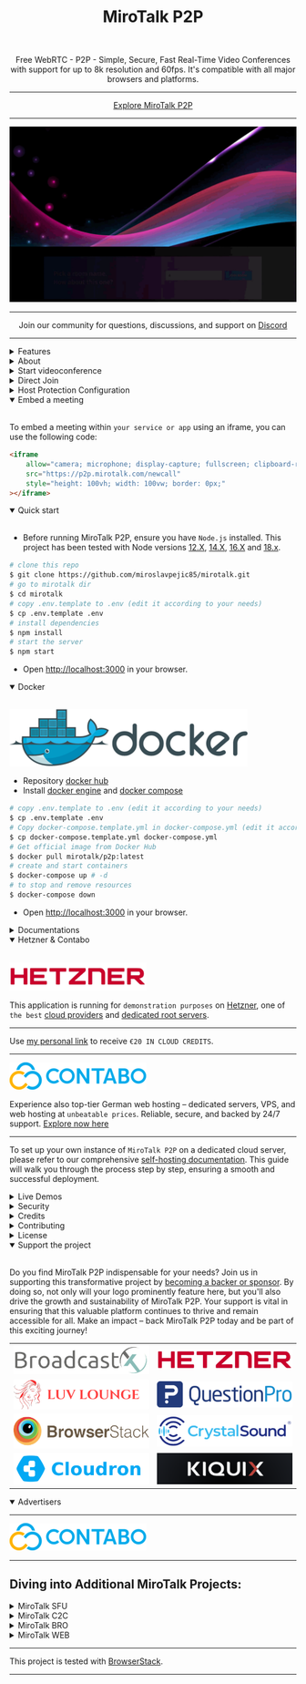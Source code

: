 <h1 align="center">MiroTalk P2P</h1>

<br />

<p align="center">Free WebRTC - P2P - Simple, Secure, Fast Real-Time Video Conferences with support for up to 8k resolution and 60fps. It's compatible with all major browsers and platforms.</p>

<hr />

<p align="center">
    <a href="https://p2p.mirotalk.com">Explore MiroTalk P2P</a>
</p>

<hr />

<p align="center">
    <a href="https://p2p.mirotalk.com"><img src="public/images/mirotalk-header.gif"></a>
</p>

<hr />

<p align="center">
    Join our community for questions, discussions, and support on <a href="https://discord.gg/rgGYfeYW3N">Discord</a>
</p>

<hr />

<details>
<summary>Features</summary>

<br/>

-   Is `100% Free` - `Open Source under (AGPLv3)` - `Self Hosted` and [PWA](https://en.wikipedia.org/wiki/Progressive_web_application)!
-   No downloads, plugins, or logins required – completely browser-based.
-   Unlimited conference rooms with no time limitations.
-   Translated into 133 languages.
-   Support for the OpenID Connect (OIDC) authentication layer.
-   Host protection to prevent unauthorized access.
-   User auth to prevent unauthorized access.
-   Room password protection.
-   JWT.io securely manages credentials for host configurations and user authentication, enhancing security and streamlining processes.
-   Compatible with desktop and mobile devices.
-   Optimized mobile room URL sharing.
-   Webcam streaming with front and rear camera support for mobile devices.
-   Crystal-clear audio streaming with speaking detection and volume indicators.
-   Screen sharing for presentations.
-   File sharing with drag-and-drop support.
-   Choose your audio input, output, and video source.
-   Supports video quality up to 8K and 60 FPS.
-   Supports advance Picture-in-Picture (PiP) offering a more streamlined and flexible viewing experience.
-   Record your screen, audio, and video.
-   Snapshot video frames and save them as PNG images.
-   Chat with an Emoji Picker for expressing feelings, private messages, Markdown support, and conversation saving.
-   ChatGPT (powered by OpenAI) for answering questions, providing information, and connecting users to relevant resources.
-   Speech recognition for sending spoken messages.
-   Push-to-talk functionality, similar to a walkie-talkie.
-   Advanced collaborative whiteboard for teachers.
-   Real-time sharing of YouTube embed videos, video files (MP4, WebM, OGG), and audio files (MP3).
-   Full-screen mode with one-click video element zooming and pin/unpin.
-   Customizable UI themes.
-   Right-click options on video elements for additional controls.
-   Direct peer-to-peer connections for low-latency communication through WebRTC.
-   Supports [REST API](app/api/README.md) (Application Programming Interface).
-   Integration with [Slack](https://api.slack.com/apps/) for enhanced communication.
-   Utilizes [Sentry](https://sentry.io/) for error reporting.
-   And much more...

</details>

<details>
<summary>About</summary>

<br>

-   [Presentation](https://www.canva.com/design/DAE693uLOIU/view)
-   [Video Overview](https://www.youtube.com/watch?v=_IVn2aINYww)

</details>

<details>
<summary>Start videoconference</summary>

<br/>

1. `Open` [MiroTalk P2P](https://p2p.mirotalk.com/newcall) or [alternative link](https://mirotalk.up.railway.app/newcall).
2. `Choose` a room name and click **Join Room**.
3. `Grant` camera and microphone access.
4. `Share` the room URL and wait for participants to join the video conference.

</details>

<details>
<summary>Direct Join</summary>

<br/>

-   You can `directly join a room` by using links like:
-   https://p2p.mirotalk.com/join?room=test&name=mirotalk&audio=0&video=0&screen=0&hide=0&notify=0
-   https://mirotalk.up.railway.app/join?room=test&name=mirotalk&audio=0&video=0&screen=0&hide=0&notify=0

    | Params | Type    | Description     |
    | ------ | ------- | --------------- |
    | room   | string  | Room Id         |
    | name   | string  | User name       |
    | audio  | boolean | Audio stream    |
    | video  | boolean | Video stream    |
    | screen | boolean | Screen stream   |
    | hide   | boolean | Hide myself     |
    | notify | boolean | Welcome message |
    | token  | string  | jwt token       |

> **Note**
>
> The `token` parameter are optional when either `HOST_PROTECTED` or `HOST_USER_AUTH` is set to `true` in the `.env` file. The valid list of users is defined in the `HOST_USERS` configuration.

</details>

<details>
<summary>Host Protection Configuration</summary>

<br/>

When [host protection](https://docs.mirotalk.com/mirotalk-p2p/host-protection/) or host user auth is enabled, the host/users must provide a valid username and password as specified in the `.env` file.

| Params           | Value                                                                            | Description                                                                            |
| ---------------- | -------------------------------------------------------------------------------- | -------------------------------------------------------------------------------------- |
| `HOST_PROTECTED` | `true` if protection is enabled, `false` if not (default false)                  | Requires the host to provide a valid username and password during room initialization. |
| `HOST_USER_AUTH` | `true` if user authentication is required, `false` if not (default false).       | Determines whether host authentication is required.                                    |
| `HOST_USERS`     | JSON array with user objects: `{"username": "username", "password": "password"}` | List of valid host users with their credentials.                                       |

</details>

</details>

<details open>
<summary>Embed a meeting</summary>

<br/>

To embed a meeting within `your service or app` using an iframe, you can use the following code:

```html
<iframe
    allow="camera; microphone; display-capture; fullscreen; clipboard-read; clipboard-write; autoplay"
    src="https://p2p.mirotalk.com/newcall"
    style="height: 100vh; width: 100vw; border: 0px;"
></iframe>
```

</details>

<details open>
<summary>Quick start</summary>

<br/>

-   Before running MiroTalk P2P, ensure you have `Node.js` installed. This project has been tested with Node versions [12.X](https://nodejs.org/en/blog/release/v12.22.1/), [14.X](https://nodejs.org/en/blog/release/v14.17.5/), [16.X](https://nodejs.org/en/blog/release/v16.15.1/) and [18.x](https://nodejs.org/en/download).

```bash
# clone this repo
$ git clone https://github.com/miroslavpejic85/mirotalk.git
# go to mirotalk dir
$ cd mirotalk
# copy .env.template to .env (edit it according to your needs)
$ cp .env.template .env
# install dependencies
$ npm install
# start the server
$ npm start
```

-   Open [http://localhost:3000](http://localhost:3000) in your browser.

</details>

<details open>
<summary>Docker</summary>

<br/>

![docker](public/images/docker.png)

-   Repository [docker hub](https://hub.docker.com/r/mirotalk/p2p)
-   Install [docker engine](https://docs.docker.com/engine/install/) and [docker compose](https://docs.docker.com/compose/install/)

```bash
# copy .env.template to .env (edit it according to your needs)
$ cp .env.template .env
# Copy docker-compose.template.yml in docker-compose.yml (edit it according to your needs)
$ cp docker-compose.template.yml docker-compose.yml
# Get official image from Docker Hub
$ docker pull mirotalk/p2p:latest
# create and start containers
$ docker-compose up # -d
# to stop and remove resources
$ docker-compose down
```

-   Open [http://localhost:3000](http://localhost:3000) in your browser.

</details>

<details>
<summary>Documentations</summary>

<br>

-   `Ngrok/HTTPS:` You can start a video conference directly from your local PC and make it accessible from any device outside your network by following [these instructions](docs/ngrok.md), or expose it directly on [HTTPS](app/ssl/README.md).

-   `Stun/Turn:` Install your own [Stun & Turn](https://docs.mirotalk.com/coturn/stun-turn/) by following [this instructions](./docs/coturn.md).

-   `Self-hosting:` For `self-hosting MiroTalk P2P` on your own dedicated server, please refer to [this comprehensive guide](docs/self-hosting.md). It will provide you with all the necessary instructions to get your MiroTalk P2P instance up and running smoothly.

-   `Rest API:` The [API documentation](https://docs.mirotalk.com/mirotalk-p2p/api/) uses [swagger](https://swagger.io/) at http://localhost:3000/api/v1/docs. Or check it out on [live](https://p2p.mirotalk.com/api/v1/docs).

```bash
# The response will give you the active meetings (default disabled).
$ curl -X GET "http://localhost:3000/api/v1/meetings" -H "authorization: mirotalksfu_default_secret" -H "Content-Type: application/json"
$ curl -X GET "https://p2p.mirotalk.com/api/v1/meetings" -H "authorization: mirotalksfu_default_secret" -H "Content-Type: application/json"
$ curl -X GET "mirotalk.up.railway.app/api/v1/meetings" -H "authorization: mirotalksfu_default_secret" -H "Content-Type: application/json"
# The response will give you a entrypoint / Room URL for your meeting.
$ curl -X POST "http://localhost:3000/api/v1/meeting" -H "authorization: mirotalkp2p_default_secret" -H "Content-Type: application/json"
$ curl -X POST "https://p2p.mirotalk.com/api/v1/meeting" -H "authorization: mirotalkp2p_default_secret" -H "Content-Type: application/json"
$ curl -X POST "https://mirotalk.up.railway.app/api/v1/meeting" -H "authorization: mirotalkp2p_default_secret" -H "Content-Type: application/json"
# The response will give you a entrypoint / URL for the direct join to the meeting.
$ curl -X POST "http://localhost:3000/api/v1/join" -H "authorization: mirotalkp2p_default_secret" -H "Content-Type: application/json" --data '{"room":"test","name":"mirotalk","audio":"true","video":"true","screen":"false","hide":"false","notify":"true"}'
$ curl -X POST "https://p2p.mirotalk.com/api/v1/join" -H "authorization: mirotalkp2p_default_secret" -H "Content-Type: application/json" --data '{"room":"test","name":"mirotalk","audio":"true","video":"true","screen":"false","hide":"false","notify":"true"}'
$ curl -X POST "https://mirotalk.up.railway.app/api/v1/join" -H "authorization: mirotalkp2p_default_secret" -H "Content-Type: application/json" --data '{"room":"test","name":"mirotalk","audio":"true","video":"true","screen":"false","hide":"false","notify":"true"}'
# The response will give you an entry point/URL for direct joining to the meeting with a token.
$ curl -X POST "http://localhost:3000/api/v1/join" -H "authorization: mirotalkp2p_default_secret" -H "Content-Type: application/json" --data '{"room":"test","name":"mirotalk","audio":"true","video":"true","screen":"false","hide":"false","notify":"true","token":{"username":"username","password":"password","presenter":"true", "expire":"1h"}}'
$ curl -X POST "https://p2p.mirotalk.com/api/v1/join" -H "authorization: mirotalkp2p_default_secret" -H "Content-Type: application/json" --data '{"room":"test","name":"mirotalk","audio":"true","video":"true","screen":"false","hide":"false","notify":"true","token":{"username":"username","password":"password","presenter":"true", "expire":"1h"}}'
$ curl -X POST "https://mirotalk.up.railway.app/api/v1/join" -H "authorization: mirotalkp2p_default_secret" -H "Content-Type: application/json" --data '{"room":"test","name":"mirotalk","audio":"true","video":"true","screen":"false","hide":"false","notify":"true","token":{"username":"username","password":"password","presenter":"true", "expire":"1h"}}'
# The response will give you a valid token for a meeting.
$ curl -X POST "http://localhost:3000/api/v1/token" -H "authorization: mirotalkp2p_default_secret" -H "Content-Type: application/json" --data '{"username":"username","password":"password","presenter":"true", "expire":"1h"}'
$ curl -X POST "https://p2p.mirotalk.com/api/v1/token" -H "authorization: mirotalkp2p_default_secret" -H "Content-Type: application/json" --data '{"username":"username","password":"password","presenter":"true", "expire":"1h"}'
$ curl -X POST "https://mirotalk.up.railway.app/api/v1/join" -H "authorization: mirotalkp2p_default_secret" -H "Content-Type: application/json" --data '{"username":"username","password":"password","presenter":"true", "expire":"1h"}'
```

</details>

<details open>
<summary>Hetzner & Contabo</summary>

<br/>

[![Hetzner](public/sponsors/Hetzner.png)](https://hetzner.cloud/?ref=XdRifCzCK3bn)

This application is running for `demonstration purposes` on [Hetzner](https://www.hetzner.com/), one of `the best` [cloud providers](https://www.hetzner.com/cloud) and [dedicated root servers](https://www.hetzner.com/dedicated-rootserver).

---

Use [my personal link](https://hetzner.cloud/?ref=XdRifCzCK3bn) to receive `€⁠20 IN CLOUD CREDITS`.

---

[![Contabo](public/advertisers/ContaboLogo.png)](https://www.dpbolvw.net/click-101027391-14462707)

Experience also top-tier German web hosting – dedicated servers, VPS, and web hosting at `unbeatable prices`. Reliable, secure, and backed by 24/7 support. [Explore now here](https://www.dpbolvw.net/click-101027391-14462707)

---

To set up your own instance of `MiroTalk P2P` on a dedicated cloud server, please refer to our comprehensive [self-hosting documentation](https://docs.mirotalk.com/mirotalk-p2p/self-hosting/). This guide will walk you through the process step by step, ensuring a smooth and successful deployment.

</details>

<details>
<summary>Live Demos</summary>

<br/>

<a target="_blank" href="https://p2p.mirotalk.com"><img src="public/sponsors/Hetzner.png" style="width: 220px;"></a>

https://p2p.mirotalk.com

[![hetzner-qr](public/images/mirotalk-hetzner-qr.png)](https://p2p.mirotalk.com)

<br>

<a target="_blank" href="https://railway.app/new/template/mirotalk?referralCode=mirotalk"><img src="https://railway.app/button.svg" style="width: 220px;"></a>

https://mirotalk.up.railway.app

[![railway-qr](public/images/mirotalk-railway-qr.png)](https://mirotalk.up.railway.app)

</details>

<details>
<summary>Security</summary>

<br/>

For `Security` concerning, please follow [this documentation](./SECURITY.md).

</details>

<details>
<summary>Credits</summary>

<br/>

-   ianramzy (html [template](https://cruip.com/demos/neon/))
-   vasanthv (webrtc-logic)
-   fabric.js (whiteboard)

</details>

<details>
<summary>Contributing</summary>

<br/>

-   Contributions are welcome and greatly appreciated!
-   Just run before `npm run lint`

</details>

<details>
<summary>License</summary>

<br/>

[![AGPLv3](public/images/AGPLv3.png)](LICENSE)

MiroTalk P2P is free and open-source under the terms of AGPLv3 (GNU Affero General Public License v3.0). Please `respect the license conditions`, In particular `modifications need to be free as well and made available to the public`. Get a quick overview of the license at [Choose an open source license](https://choosealicense.com/licenses/agpl-3.0/).

To obtain a [MiroTalk P2P license](https://docs.mirotalk.com/license/licensing-options/) with terms different from the AGPLv3, you can conveniently make your [purchase on CodeCanyon](https://codecanyon.net/item/mirotalk-p2p-webrtc-realtime-video-conferences/38376661). This allows you to tailor the licensing conditions to better suit your specific requirements.

</details>

<details open>
<summary>Support the project</summary>

<br/>

Do you find MiroTalk P2P indispensable for your needs? Join us in supporting this transformative project by [becoming a backer or sponsor](https://github.com/sponsors/miroslavpejic85). By doing so, not only will your logo prominently feature here, but you'll also drive the growth and sustainability of MiroTalk P2P. Your support is vital in ensuring that this valuable platform continues to thrive and remain accessible for all. Make an impact – back MiroTalk P2P today and be part of this exciting journey!

|                                                                                   |                                                                                        |
| --------------------------------------------------------------------------------- | -------------------------------------------------------------------------------------- |
| [![BroadcastX](public/sponsors/BroadcastX.png)](https://broadcastx.de/)           | [![Hetzner](public/sponsors/HetznerLogo.png)](https://hetzner.cloud/?ref=XdRifCzCK3bn) |
| [![LuvLounge](public/sponsors/LuvLounge.png)](https://luvlounge.ca)               | [![QuestionPro](public/sponsors/QuestionPro.png)](https://www.questionpro.com)         |
| [![BrowserStack](public/sponsors/BrowserStack.png)](https://www.browserstack.com) | [![CrystalSound](public/sponsors/CrystalSound.png)](https://crystalsound.ai)           |
| [![Cloudron](public/sponsors/Cloudron.png)](https://cloudron.io)                  | [![Kiquix](public/sponsors/KiquixLogo.png)](https://kiquix.com)                        |

</details>

<details open>
<summary>Advertisers</summary>

---

[![Contabo](public/advertisers/ContaboLogo.png)](https://www.dpbolvw.net/click-101027391-14462707)

---

</details>

## Diving into Additional MiroTalk Projects:

<details>
<summary>MiroTalk SFU</summary>

<br>

Try also [MiroTalk SFU](https://github.com/miroslavpejic85/mirotalksfu) `selective forwarding unit` real-time video conferences, optimized for large groups. `Unlimited time, unlimited concurrent rooms` each having 8+ participants, up to ~ 100 per single CPU.

</details>

<details>
<summary>MiroTalk C2C</summary>

<br>

Try also [MiroTalk C2C](https://github.com/miroslavpejic85/mirotalkc2c) `peer to peer` real-time video conferences, optimized for cam 2 cam. `Unlimited time, unlimited concurrent rooms` each having 2 participants.

</details>

<details>
<summary>MiroTalk BRO</summary>

<br>

Try also [MiroTalk BRO](https://github.com/miroslavpejic85/mirotalkbro) `Live broadcast` (peer to peer) live video, audio and screen stream to all connected users (viewers). `Unlimited time, unlimited concurrent rooms` each having a broadcast and many viewers.

</details>

<details>
<summary>MiroTalk WEB</summary>

<br>

Try also [MiroTalk WEB](https://github.com/miroslavpejic85/mirotalkwebrtc) a platform that allows for the management of an `unlimited number of users`. Each user must register with their email, username, and password, after which they gain access to their `personal dashboard`. Within the dashboard, users can `manage their rooms and schedule meetings` using the desired version of MiroTalk on a specified date and time. Invitations to these meetings can be sent via email, shared through the web browser, or sent via SMS.

</details>

---

This project is tested with [BrowserStack](https://www.browserstack.com).

---
